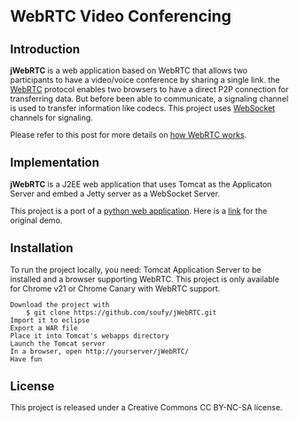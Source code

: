 # WebRTC Video Conferencing #

## Introduction ##
**jWebRTC** is a web application based on WebRTC that allows two participants to have a video/voice conference by sharing a single link. the [WebRTC](http://elsoufy.blogspot.fr/2012/07/webrtc-introduction.html)  protocol enables two browsers to have a direct P2P connection for transferring data. But before been able to communicate, a signaling channel is used to transfer information like codecs. This project uses [WebSocket](http://elsoufy.blogspot.fr/2012/08/html5-websocket-api.html) channels for signaling. 

Please refer to this post for more details on [how WebRTC works](http://elsoufy.blogspot.fr/2012/07/webrtc-introduction.html).

## Implementation ##

**jWebRTC** is a J2EE web application that uses Tomcat as the Applicaton Server and embed a Jetty server as a WebSocket Server. 

This project is a port of a [python web application](http://elsoufy.blogspot.fr/2012/07/webrtc-introduction.html). Here is a [link](https://apprtc.appspot.com/) for the original demo.

## Installation ##

To run the project locally, you need: Tomcat Application Server to be installed and a browser supporting WebRTC. This project is only available for Chrome v21 or Chrome Canary with WebRTC support. 

	Download the project with
		$ git clone https://github.com/soufy/jWebRTC.git
	Import it to eclipse
	Export a WAR file 
	Place it into Tomcat's webapps directory
	Launch the Tomcat server
    In a browser, open http://yourserver/jWebRTC/
    Have fun

## License  
 
This project is released under a Creative Commons CC BY-NC-SA license.